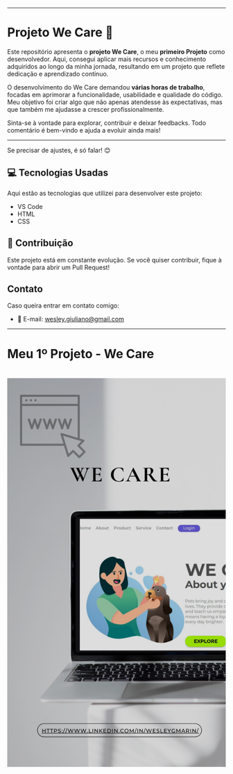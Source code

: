 

---

# Projeto We Care 🌟  

Este repositório apresenta o **projeto We Care**, o meu **primeiro Projeto** como desenvolvedor. Aqui, consegui aplicar mais recursos e conhecimento adquiridos ao longo da minha jornada, resultando em um projeto que reflete dedicação e aprendizado contínuo.  

O desenvolvimento do We Care demandou **várias horas de trabalho**, focadas em aprimorar a funcionalidade, usabilidade e qualidade do código. Meu objetivo foi criar algo que não apenas atendesse às expectativas, mas que também me ajudasse a crescer profissionalmente.  

Sinta-se à vontade para explorar, contribuir e deixar feedbacks. Todo comentário é bem-vindo e ajuda a evoluir ainda mais!  

---  

Se precisar de ajustes, é só falar! 😊


## 💻 Tecnologias Usadas

Aqui estão as tecnologias que utilizei para desenvolver este projeto:

- VS Code
- HTML
- CSS

## 🤝 Contribuição

Este projeto está em constante evolução. Se você quiser contribuir, fique à vontade para abrir um Pull Request!

## Contato

Caso queira entrar em contato comigo:

- 📧 E-mail: wesley.giuliano@gmail.com

---

<h1>Meu 1º Projeto - We Care <h1/>

<img src="https://raw.githubusercontent.com/GMarin89/PROJETO_1/refs/heads/main/Grey%20Black%20Modern%20Website%20Laptop%20Mockup%20Instagram%20Story.png"/>

